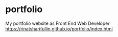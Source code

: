 # portfolio
My portfolio website as Front End Web Developer
https://rinatsharifullin.github.io/portfolio/index.html
